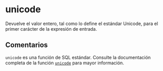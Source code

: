 ﻿---
SidebarGroup: "index-text-functions"
Autogenerated: true
---

# unicode

Devuelve el valor entero, tal como lo define el estándar Unicode, para el primer carácter de la expresión de entrada.

## Comentarios 

`unicode` es una función de SQL estándar. Consulte la documentación completa de la función [`unicode`](https://learn.microsoft.com/es-es/sql/t-sql/functions/unicode-transact-sql) para mayor información.
